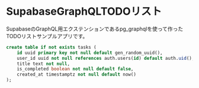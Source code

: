 # SupabaseGraphQLTODOリスト

SupabaseのGraphQL用エクステンションであるpg_graphqlを使って作ったTODOリストサンプルアプリです。

```sql
create table if not exists tasks (
    id uuid primary key not null default gen_random_uuid(),
    user_id uuid not null references auth.users(id) default auth.uid(),
    title text not null,
    is_completed boolean not null default false,
    created_at timestamptz not null default now()
);
```